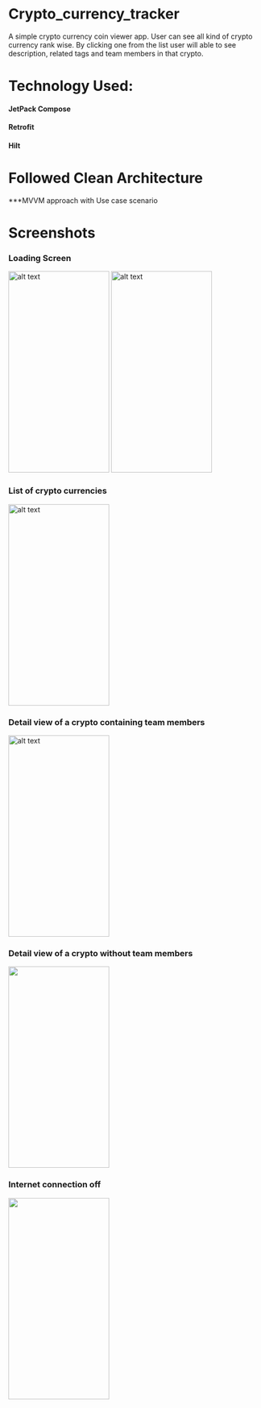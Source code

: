 # Crypto_currency_tracker

A simple crypto currency coin viewer app.
User can see all kind of crypto currency rank wise.
By clicking one from the list user will able to see description, related tags and team members in that crypto.

# Technology Used:
#### JetPack Compose
#### Retrofit
#### Hilt

# Followed Clean Architecture 
  ***MVVM approach with Use case scenario 

# Screenshots
<div>
  <h3> Loading Screen </h3>
<img src="https://github.com/shawon5ice/Crypto_currency_tracker/blob/main/screen_shot/loading1.jpg" alt="alt text" width="200" height="400">
<img src="https://github.com/shawon5ice/Crypto_currency_tracker/blob/main/screen_shot/loading2.jpg" alt="alt text" width="200" height="400">
</br>
<h3> List of crypto currencies</h3>
<img src="https://github.com/shawon5ice/Crypto_currency_tracker/blob/main/screen_shot/crypto_list.jpg" alt="alt text" width="200" height="400"></br>
<h3> Detail view of a crypto containing team members</h3>
<img src="https://github.com/shawon5ice/Crypto_currency_tracker/blob/main/screen_shot/crypto_detail_wT.jpg" alt="alt text" width="200" height="400"></br>
<h3> Detail view of a crypto without team members</h3>
<img src="https://github.com/shawon5ice/Crypto_currency_tracker/blob/main/screen_shot/crypto_detail_woT.jpg" width="200" height="400"></br>
<h3> Internet connection off</h3>
<img src="https://github.com/shawon5ice/Crypto_currency_tracker/blob/main/screen_shot/internet_connection_failed.jpg" width="200" height="400">
</div>
